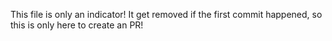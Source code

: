 This file is only an indicator!
It get removed if the first commit happened, so this is only here to create an PR!
